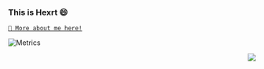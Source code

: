 ### This is Hexrt 😄
[`🙌 More about me here!`](https://hexrt.github.io)

![Metrics](https://metrics.lecoq.io/Hexrt?template=classic&base.repositories=0&languages=1&isocalendar=1&activity=1&base=header%2C%20activity%2C%20community%2C%20repositories%2C%20metadata&base.indepth=false&base.hireable=false&base.skip=false&isocalendar=false&isocalendar.duration=full-year&languages=false&languages.limit=8&languages.threshold=0%25&languages.other=false&languages.colors=github&languages.sections=most-used&languages.indepth=false&languages.analysis.timeout=15&languages.categories=markup%2C%20programming&languages.recent.categories=markup%2C%20programming&languages.recent.load=300&languages.recent.days=14&activity=false&activity.limit=5&activity.load=300&activity.days=14&activity.visibility=all&activity.timestamps=false&activity.filter=all&config.timezone=Asia%2FShanghai)


<div align="right">
<img src="https://komarev.com/ghpvc/?username=Hexrt&&style=flat-square" align="right" />
</div>  
